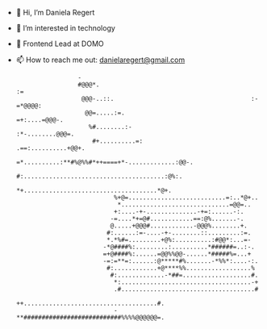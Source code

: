 - 👋 Hi, I’m Daniela Regert
- 👀 I’m interested in technology
- 🌱 Frontend Lead at DOMO
- 📫 How to reach me out: danielaregert@gmail.com
                                                                                                    
                                                                                                    
                                                                                                    
                                                                                                    
                                                                                                    
                                                                                                    
                                                                                                    
                                                                                                    
                                                                                                    
                                                                                                    
                                                                                                    
                                                                                                    
                                                                                                    
                                                                                                    
                                                                                                    
                                                                                                    
                       -                                                                            
                       #@@@*.                                                :=                     
                        @@@-..::.                                      :-=*@@@@:                    
                         @@=.....:=.                               =+:....=@@@-.                    
                          %#........:-                         :*-........@@@=.                     
                           #+..........=:                  .==:..........+@@+.                      
                            =*..........:**#%@%%#*++====+*-.............:@@-.                       
                              #:.......................................:@%:.                        
                               *+.....................................*@+.                          
                                 %+@=...........................=:..*@+..                           
                                  *..............................=@@=..                             
                                 +:....-+-..............-+=:......-:.                               
                                -=....*+=@#............==:@%.......-.                               
                                @.....+@@@#............-@@@%........+.                              
                               #:......:=-....-+-........::.........:=.                             
                               *.*%#=.........+@%:..........:#@@*:...=-                             
                              -*@####%:.........:..........*######=..:-.                            
                              =+@####%:......=@@%%@@-......*#####%=...+                             
                              -=:=**=:......:@*****#%.......-*%%*:....-:.                           
                               #:............+@****%%..................%                            
                                #:.............-*##=...................#.                           
                                 *:....................................-+                           
                                 .#.....................................#                           
                                 ++.....................................#.                          
                                 -**###########################%%%%@@@@@@=.                         
                                                                                                    
                                                                                                    
                                                                                                    
                                                                                                    
                                                                                                    
                                                                                                    
                                                                                                    
                                                                                                    
                                                                                                    
                                                                                                    
                                                                                                    
                                                                                                    
                                                                                                    
                                                                                                    
